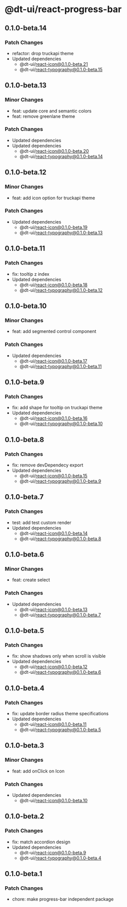 # @dt-ui/react-progress-bar

## 0.1.0-beta.14

### Patch Changes

- refactor: drop truckapi theme
- Updated dependencies
  - @dt-ui/react-icon@0.1.0-beta.21
  - @dt-ui/react-typography@0.1.0-beta.15

## 0.1.0-beta.13

### Minor Changes

- feat: update core and semantic colors
- feat: remove greenlane theme

### Patch Changes

- Updated dependencies
- Updated dependencies
  - @dt-ui/react-icon@0.1.0-beta.20
  - @dt-ui/react-typography@0.1.0-beta.14

## 0.1.0-beta.12

### Minor Changes

- feat: add icon option for truckapi theme

### Patch Changes

- Updated dependencies
  - @dt-ui/react-icon@0.1.0-beta.19
  - @dt-ui/react-typography@0.1.0-beta.13

## 0.1.0-beta.11

### Patch Changes

- fix: tooltip z index
- Updated dependencies
  - @dt-ui/react-icon@0.1.0-beta.18
  - @dt-ui/react-typography@0.1.0-beta.12

## 0.1.0-beta.10

### Minor Changes

- feat: add segmented control component

### Patch Changes

- Updated dependencies
  - @dt-ui/react-icon@0.1.0-beta.17
  - @dt-ui/react-typography@0.1.0-beta.11

## 0.1.0-beta.9

### Patch Changes

- fix: add shape for tooltip on truckapi theme
- Updated dependencies
  - @dt-ui/react-icon@0.1.0-beta.16
  - @dt-ui/react-typography@0.1.0-beta.10

## 0.1.0-beta.8

### Patch Changes

- fix: remove devDependecy export
- Updated dependencies
  - @dt-ui/react-icon@0.1.0-beta.15
  - @dt-ui/react-typography@0.1.0-beta.9

## 0.1.0-beta.7

### Patch Changes

- test: add test custom render
- Updated dependencies
  - @dt-ui/react-icon@0.1.0-beta.14
  - @dt-ui/react-typography@0.1.0-beta.8

## 0.1.0-beta.6

### Minor Changes

- feat: create select

### Patch Changes

- Updated dependencies
  - @dt-ui/react-icon@0.1.0-beta.13
  - @dt-ui/react-typography@0.1.0-beta.7

## 0.1.0-beta.5

### Patch Changes

- fix: show shadows only when scroll is visible
- Updated dependencies
  - @dt-ui/react-icon@0.1.0-beta.12
  - @dt-ui/react-typography@0.1.0-beta.6

## 0.1.0-beta.4

### Patch Changes

- fix: update border radius theme specifications
- Updated dependencies
  - @dt-ui/react-icon@0.1.0-beta.11
  - @dt-ui/react-typography@0.1.0-beta.5

## 0.1.0-beta.3

### Minor Changes

- feat: add onClick on Icon

### Patch Changes

- Updated dependencies
  - @dt-ui/react-icon@0.1.0-beta.10

## 0.1.0-beta.2

### Patch Changes

- fix: match accordion design
- Updated dependencies
  - @dt-ui/react-icon@0.1.0-beta.9
  - @dt-ui/react-typography@0.1.0-beta.4

## 0.1.0-beta.1

### Patch Changes

- chore: make progress-bar independent package
